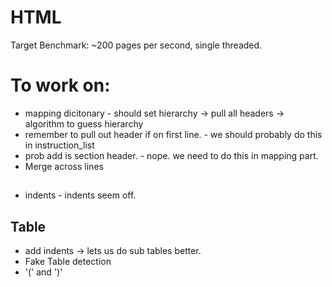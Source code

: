 # HTML


Target Benchmark:
~200 pages per second, single threaded.

# To work on:
* mapping dicitonary - should set hierarchy -> pull all headers -> algorithm to guess hierarchy
* remember to pull out header if on first line. - we should probably do this in instruction_list
* prob add is section header. - nope. we need to do this in mapping part.
* Merge across lines

## 
* indents - indents seem off.



## Table
* add indents -> lets us do sub tables better.
* Fake Table detection
* '(' and ')'